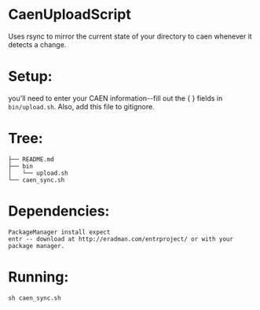 # CaenUploadScript

Uses rsync to mirror the current state of your directory to caen whenever it detects a change.

# Setup:
you'll need to enter your CAEN information--fill out the { } fields in `bin/upload.sh`.
Also, add this file to gitignore.


# Tree:
```
├── README.md
├── bin
│   └── upload.sh
└── caen_sync.sh
```

# Dependencies:
```
PackageManager install expect
entr -- download at http://eradman.com/entrproject/ or with your package manager.
```

# Running:
```
sh caen_sync.sh
```
